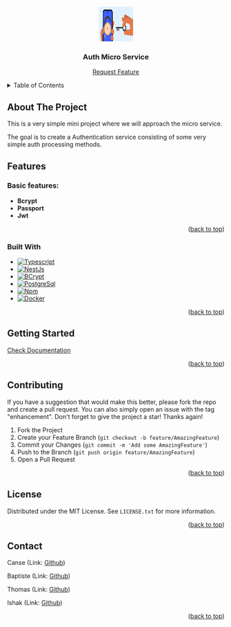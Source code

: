 
<br />
<div align="center">
  <a href="https://github.com/CanseFr">
    <img src="assets/logo.svg" alt="Logo" width="80" height="80">
  </a>

<h3 align="center">Auth Micro Service</h3>

  <p align="center">
    <a href="https://github.com/CanseFr">Request Feature</a>
  </p>
</div>



<!-- TABLE OF CONTENTS -->
<details>
  <summary>Table of Contents</summary>
  <ol>
    <li>
      <a href="#about-the-project">About The Project</a>
      <ul>
        <li><a href="#Features">Features</a></li>
        <li><a href="#built-with">Built With</a></li>
      </ul>
    </li>
    <li>
      <a href="#getting-started">Getting Started</a>
      <ul>
        <li><a href="#prerequisites">Prerequisites</a></li>
        <li><a href="#installation">Installation</a></li>
      </ul>
    </li>
    <li><a href="#contributing">Contributing</a></li>
    <li><a href="#license">License</a></li>
    <li><a href="#contact">Contact</a></li>
    <li><a href="#acknowledgments">Acknowledgments</a></li>
  </ol>
</details>



<!-- ABOUT THE PROJECT -->
## About The Project

This is a very simple mini project where we will approach the micro service.

The goal is to create a Authentication service consisting of some very simple auth processing methods.

<!-- FEATURES -->

## Features

### Basic features:

- **Bcrypt**
- **Passport**
- **Jwt**

<p align="right">(<a href="#readme-top">back to top</a>)</p>

<!-- BUILT WITH -->
### Built With

* [![Typescript][Typescript]][Typescript-url]
* [![NestJs][NestJs]][NestJs-url]
* [![BCrypt][BCrypt]][BCrypt-url]
* [![PostgreSql][PostgreSql]][PostgreSql-url]
* [![Npm][Npm]][Npm-url]
* [![Docker][Docker]][Docker-url]

<p align="right">(<a href="#readme-top">back to top</a>)</p>


<!-- GETTING STARTED -->
## Getting Started

[Check Documentation][doc]


<p align="right">(<a href="#readme-top">back to top</a>)</p>



<!-- CONTRIBUTING -->
## Contributing

If you have a suggestion that would make this better, please fork the repo and create a pull request. You can also simply open an issue with the tag "enhancement".
Don't forget to give the project a star! Thanks again!

1. Fork the Project
2. Create your Feature Branch (`git checkout -b feature/AmazingFeature`)
3. Commit your Changes (`git commit -m 'Add some AmazingFeature'`)
4. Push to the Branch (`git push origin feature/AmazingFeature`)
5. Open a Pull Request

<p align="right">(<a href="#readme-top">back to top</a>)</p>



<!-- LICENSE -->
## License

Distributed under the MIT License. See `LICENSE.txt` for more information.

<p align="right">(<a href="#readme-top">back to top</a>)</p>



<!-- CONTACT -->
## Contact

Canse
(Link: [Github](https://github.com/CanseFr))

Baptiste
(Link: [Github](https://github.com/titoon57))


Thomas
(Link: [Github](https://github.com/ThomasStibling))


Ishak
(Link: [Github](https://github.com/Ishak-rav))


<p align="right">(<a href="#readme-top">back to top</a>)</p>


<!-- MARKDOWN LINKS & IMAGES -->
<!-- https://www.markdownguide.org/basic-syntax/#reference-style-links -->
[Typescript]: https://img.shields.io/badge/Typescript-000000?style=for-the-badge&logo=Typescript&logoColor=fc0328
[Typescript-url]: https://www.Typescript.com/fr/
[NestJs]: https://img.shields.io/badge/NestJs-000000?style=for-the-badge&logo=NestJs&logoColor=03fc20
[NestJs-url]: https://NestJs.com
[BCrypt]: https://img.shields.io/badge/BCrypt-000000?style=for-the-badge&logo=BCrypt&logoColor=d4b994
[BCrypt-url]: https://BCrypt.com/
[PostgreSql]: https://img.shields.io/badge/PostgreSql-000000?style=for-the-badge&logo=PostgreSql&logoColor=de7a16
[PostgreSql-url]: https://www.PostgreSql.com/
[Docker]: https://img.shields.io/badge/Docker-000000?style=for-the-badge&logo=Docker&logoColor=150c91
[Docker-url]: https://www.docker.com/

[Npm]: https://img.shields.io/badge/Npm-000000?style=for-the-badge&logo=Npm&logoColor=fcba03
[Npm-url]: https://Npm.com/
[doc]: ./documentation/summary.md